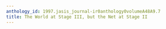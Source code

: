 ```yaml
---
anthology_id: 1997.jasis_journal-ir0anthology0volumeA48A9.7
title: The World at Stage III, but the Net at Stage II
---
```

